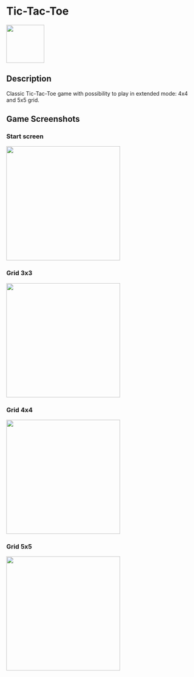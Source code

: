 # Tic-Tac-Toe
<img src="../readme-src/logo.png" width="100">

## Description
Classic Tic-Tac-Toe game with possibility to play in extended mode: 4x4 and 5x5 grid.

## Game Screenshots

### Start screen
<img src="../readme-src/start_ss.jpg" width="300">

### Grid 3x3
<img src="../readme-src/3x3_ss.jpg" width="300">

### Grid 4x4
<img src="../readme-src/4x4_ss.jpg" width="300">

### Grid 5x5
<img src="../readme-src/5x5_ss.jpg" width="300">


